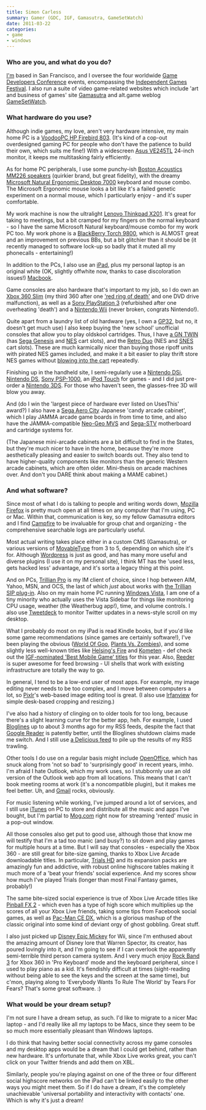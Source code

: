 ```yaml
---
title: Simon Carless
summary: Gamer (GDC, IGF, Gamasutra, GameSetWatch)
date: 2011-03-22
categories:
- game
- windows
---
```


### Who are you, and what do you do?

[I'm](http://www.simoncarless.com/ "Simon's personal website.") based in San Francisco, and I oversee the four worldwide [Game Developers Conference](http://www.gdconf.com/ "The GDC.") events, encompassing the [Independent Games Festival](http://www.igf.com/ "The IGF."). I also run a suite of video game-related websites which include 'art and business of games' site [Gamasutra](http://www.gamasutra.com/ "A website about the art and business of games.") and alt.game weblog [GameSetWatch](http://www.gamesetwatch.com/ "A game weblog.").

### What hardware do you use?

Although indie games, my love, aren't very hardware intensive, my main home PC is a [VoodooPC HP Firebird 803][firebird]. (It's kind of a cop-out overdesigned gaming PC for people who don't have the patience to build their own, which suits me fine!) With a widescreen [Asus VE245TL][ve245tl] 24-inch monitor, it keeps me multitasking fairly efficiently.

As for home PC peripherals, I use some punchy-ish [Boston Acoustics MM226 speakers][horizon-mm226] (quirkier brand, but great fidelity), with the dreamy [Microsoft Natural Ergonomic Desktop 7000][natural-ergonomic-desktop-7000] keyboard and mouse combo. The Microsoft Ergonomic mouse looks a bit like it's a failed genetic experiment on a normal mouse, which I particularly enjoy - and it's super comfortable.

My work machine is now the ultralight [Lenovo Thinkpad X201][thinkpad-x201]. It's great for taking to meetings, but a bit cramped for my fingers on the normal keyboard - so I have the same Microsoft Natural keyboard/mouse combo for my work PC too. My work phone is a [BlackBerry Torch 9800][torch-9800], which is ALMOST great and an improvement on previous BBs, but a bit glitchier than it should be (it recently managed to software lock-up so badly that it muted all my phonecalls - entertaining!)

In addition to the PCs, I also use an [iPad][], plus my personal laptop is an original white (OK, slightly offwhite now, thanks to case discoloration issues!) [Macbook][].

Game consoles are also hardware that's important to my job, so I do own an [Xbox 360 Slim][xbox-360] (my third 360 after one ['red ring of death'](http://en.wikipedia.org/wiki/Xbox_360_technical_problems "The Wikipedia article on the Red Ring of Death.") and one DVD drive malfunction), as well as a [Sony PlayStation 3][ps3] (refurbished after one overheating 'death') and a [Nintendo Wii][wii] (never broken, congrats Nintendo!).

Quite apart from a laundry list of old hardware (yes, I own a [GP32][], but no, it doesn't get much use) I also keep buying the 'new school' unofficial consoles that allow you to play oldskool cartridges. Thus, I have [a GN TWIN][gn-twin] (has [Sega Genesis][genesis] and [NES][] cart slots), and the [Retro Duo][retro-duo] (NES and [SNES][] cart slots). These are much karmically nicer than buying those ripoff units with pirated NES games included, and make it a bit easier to play thrift store NES games without [blowing into the cart](http://www.bustedtees.com/blowme/ "The 'Blow Me' t-shirt.") repeatedly.

Finishing up in the handheld site, I semi-regularly use a [Nintendo DSi][dsi], [Nintendo DS][ds], [Sony PSP-1000][psp], an [iPod Touch][ipod-touch] for games - and I did just pre-order a [Nintendo 3DS][3ds]. For those who haven't seen, the glasses-free 3D will blow you away.

And (do I win the 'largest piece of hardware ever listed on UsesThis' award?) I also have a [Sega Aero City][aero-city] Japanese 'candy arcade cabinet', which I play JAMMA arcade game boards in from time to time, and also have the JAMMA-compatible [Neo-Geo MVS][neo-geo-mvs] and [Sega-STV][st-v] motherboard and cartridge systems for.

(The Japanese mini-arcade cabinets are a bit difficult to find in the States, but they're much nicer to have in the home, because they're more aesthetically pleasing and easier to switch boards out. They also tend to have higher-quality components like monitors than the generic Western arcade cabinets, which are often older. Mini-thesis on arcade machines over. And don't you DARE think about making a MAME cabinet.)

### And what software?

Since most of what I do is talking to people and writing words down, [Mozilla Firefox][firefox] is pretty much open at all times on any computer that I'm using, PC or Mac. Within that, communication is key, so my fellow Gamasutra editors and I find [Campfire][] to be invaluable for group chat and organizing - the comprehensive searchable logs are particularly useful.

Most actual writing takes place either in a custom CMS (Gamasutra), or various versions of [MovableType][movable-type] from 3 to 5, depending on which site it's for. Although [Wordpress][] is just as good, and has many more useful and diverse plugins (I use it on my personal site), I think MT has the 'used less, gets hacked less' advantage, and it's sorta a legacy thing at this point.

And on PCs, [Trillian Pro][trillian] is my IM client of choice, since I hop between AIM, Yahoo, MSN, and OCS, the last of which _just_ about works with [the Trillian SIP plug-in][trillian-sip]. Also on my main home PC running [Windows Vista][windows-vista], I am one of a tiny minority who actually uses the Vista Sidebar for things like monitoring CPU usage, weather (the Weatherbug app!), time, and volume controls. I also use [Tweetdeck][] to monitor Twitter updates in a news-style scroll on my desktop.

What I probably do most on my iPad is read Kindle books, but if you'd like some game recommendations (since games are certainly software!), I've been playing the obvious ([World Of Goo][world-of-goo-ios], [Plants Vs. Zombies][plants-vs-zombies-ios]), and some slightly less well-known titles like [Helsing's Fire][helsings-fire-ios] and [Kometen][kometen-ios] - def check out the [IGF-nominated 'Best Mobile Game' titles](http://www.igf.com/02finalists.html "IGF Best Mobile Game finalists.") for this year. Also, [Reeder][reeder-ios] is super awesome for feed browsing - UI shells that work with existing infrastructure are totally the way to go.

In general, I tend to be a low-end user of most apps. For example, my image editing never needs to be too complex, and I move between computers a lot, so [Pixlr][]'s web-based image editing tool is great. (I also use [Irfanview][] for simple desk-based cropping and resizing.)

I've also had a history of clinging on to older tools for too long, because there's a slight learning curve for the better app, heh. For example, I used [Bloglines][] up to about 3 months ago for my RSS feeds, despite the fact that [Google Reader][google-reader] is patently better, until the Bloglines shutdown claims made me switch. And I still use [a Delicious feed](http://www.delicious.com/simoncarless "Simon's Delicious account.") to pile up the results of my RSS trawling.

Other tools I do use on a regular basis might include [OpenOffice][], which has snuck along from 'not so bad' to 'surprisingly good' in recent years, imho. I'm afraid I hate Outlook, which my work uses, so I stubbornly use an old version of the Outlook web app from all locations. This means that I can't book meeting rooms at work (it's a noncompatible plugin), but it makes me feel better. Uh, and [Gmail][] rocks, obviously.

For music listening while working, I've jumped around a lot of services, and I still use [iTunes][] on PC to store and distribute all the music and apps I've bought, but I'm partial to [Mog.com][mog] right now for streaming 'rented' music in a pop-out window.

All those consoles also get put to good use, although those that know me will testify that I'm a tad too manic (and busy?) to sit down and play games for multiple hours at a time. But I will say that consoles - especially the Xbox 360 - are still great for bite-size gaming, thanks to Xbox Live Arcade downloadable titles. In particular, [Trials HD][trials-hd] and its expansion packs are amazingly fun and addictive, with robust online highscore tables making it much more of a 'beat your friends' social experience. And my scores show how much I've played Trials (longer than most Final Fantasy games, probably!)

The same bite-sized social experience is true of Xbox Live Arcade titles like [Pinball FX 2][pinball-fx-2] - which even has a type of high score which multiplies up the scores of all your Xbox Live friends, taking some tips from Facebook social games, as well as [Pac-Man CE DX][pac-man-ce-dx], which is a glorious mashup of the classic original into some kind of deviant orgy of ghost gobbling. Great stuff.

I also just picked up [Disney Epic Mickey][epic-mickey] for Wii, since I'm enthused about the amazing amount of Disney lore that Warren Spector, its creator, has poured lovingly into it, and I'm going to see if I can overlook the apparently semi-terrible third person camera system. And I very much enjoy [Rock Band 3][rock-band] for Xbox 360 in 'Pro Keyboard' mode and the keyboard peripheral, since I used to play piano as a kid. It's fiendishly difficult at times (sight-reading without being able to see the keys and the screen at the same time), but c'mon, playing along to 'Everybody Wants To Rule The World' by Tears For Fears? That's some great software. :)

### What would be your dream setup?

I'm not sure I have a dream setup, as such. I'd like to migrate to a nicer Mac laptop - and I'd really like all my laptops to be Macs, since they seem to be so much more essentially pleasant than Windows laptops.

I do think that having better social connectivity across my game consoles and my desktop apps would be a dream that I could get behind, rather than new hardware. It's unfortunate that, while Xbox Live works great, you can't click on your Twitter friends and add them on XBL.

Similarly, people you're playing against on one of the three or four different social highscore networks on the iPad can't be linked easily to the other ways you might meet them. So if I do have a dream, it's the completely unachievable 'universal portability and interactivity with contacts' one. Which is why it's just a dream!

[3ds]: https://www.nintendo.com/store/ "A portable gaming console with a 3D screen."
[aero-city]: http://home.insightbb.com/~ecousticforkris/aero.htm "A gaming cabinet."
[bloglines]: https://en.wikipedia.org/wiki/Bloglines "A web-based feed reader."
[campfire]: https://basecamp.com/ "Web-based chat."
[ds]: http://web.archive.org/web/20140510075212/http://www.nintendo.com/ds "A portable gaming console."
[dsi]: https://en.wikipedia.org/wiki/Nintendo_DSi "A portable gaming console."
[epic-mickey]: https://en.wikipedia.org/wiki/Epic_mickey "An action adventure/platforming game."
[firebird]: https://www.cnet.com/reviews/hp-firebird-voodoodna-803-review/ "A fancy desktop PC."
[firefox]: https://www.mozilla.org/en-US/firefox/new/ "A cross-platform open-source web browser."
[genesis]: https://en.wikipedia.org/wiki/Sega_genesis "A 16-bit video game console."
[gmail]: https://en.wikipedia.org/wiki/Gmail "Web-based email."
[gn-twin]: http://web.archive.org/web/20160407171818/http://www.amazon.com:80/Twin-NES-Sega-Genesis-Game-System/dp/B0014421BW "A gaming console that plays Genesis and NES games."
[google-reader]: https://en.wikipedia.org/wiki/Google_Reader "A web-based feed reader."
[gp32]: https://en.wikipedia.org/wiki/Gp32 "A handheld gaming console."
[helsings-fire-ios]: https://apps.apple.com/us/app/helsings-fire/id380290526 "A clever puzzle game."
[horizon-mm226]: http://web.archive.org/web/20160301051052/http://www.amazon.com:80/Boston-Acoustics-Horizon-MM226-Multimedia/dp/B0013BT8US "A 2.1 speaker system."
[ipad]: https://www.apple.com/ipad/ "A tablet device."
[ipod-touch]: https://support.apple.com/ipod-touch "It's like an iPhone, without the phone bit."
[irfanview]: https://www.irfanview.com/ "An image viewer/editor for Windows."
[itunes]: https://www.apple.com/itunes/ "A jukebox application and online store."
[kometen-ios]: https://apps.apple.com/us/app/kometen/id371244586 "A game about riding a comet."
[macbook]: https://en.wikipedia.org/wiki/MacBook "A laptop."
[mog]: https://en.wikipedia.org/wiki/MOG_(online_music) "A music streaming service."
[movable-type]: https://movabletype.org/ "Weblog publishing software."
[natural-ergonomic-desktop-7000]: http://web.archive.org/web/20211124183206/https://www.amazon.com/Microsoft-Natural-Ergonomic-Desktop-7000/dp/B000Q6UZBM "A combination ergonomic keyboard and mouse."
[neo-geo-mvs]: https://en.wikipedia.org/wiki/Neo_Geo_(console) "A gaming system motherboard."
[nes]: https://en.wikipedia.org/wiki/Nintendo_Entertainment_System "A video game console."
[openoffice]: http://www.openoffice.org/ "An open-source office suite."
[pac-man-ce-dx]: https://en.wikipedia.org/wiki/Pac-Man_Championship_Edition_DX "It's Pac-Man."
[pinball-fx-2]: https://en.wikipedia.org/wiki/Pinball_FX_2 "A pinball game."
[pixlr]: https://pixlr.com/ "A web-based image editor."
[plants-vs-zombies-ios]: https://apps.apple.com/us/app/plants-vs-zombies/id35064263 "A game using plants to fight off a zombie invasion."
[ps3]: https://www.playstation.com/en-us/ "A shiny gaming console from Sony."
[psp]: https://en.wikipedia.org/wiki/PlayStation_Portable "Sony's portable gaming console."
[reeder-ios]: https://reederapp.com "A Google Reader client for iOS."
[retro-duo]: https://en.wikipedia.org/wiki/Retro_Duo "A gaming console that plays NES and SNES games."
[rock-band]: https://en.wikipedia.org/wiki/Rock_Band "A music performance game."
[snes]: https://en.wikipedia.org/wiki/Super_Nintendo_Entertainment_System "A 16-bit video game console."
[st-v]: http://web.archive.org/web/20150320080205/http://www.jammaboards.com/store/sega-titan-st-v-motherboard-with-multibios-pcb-stvmotherboard.html "A gaming system motherboard."
[thinkpad-x201]: http://web.archive.org/web/20160511173457/http://shop.lenovo.com:80/us/notebooks/thinkpad/x-series/x201 "A 12.1 inch lightweight laptop."
[torch-9800]: https://en.wikipedia.org/wiki/BlackBerry_Torch_9800 "A smartphone."
[trials-hd]: https://en.wikipedia.org/wiki/Trials_HD "A physics-based motorcycle game."
[trillian-sip]: https://sourceforge.net/projects/trilliansip/ "A plugin for Trillian that adds SIP support."
[trillian]: https://www.trillian.im/ "A multi-protocol chat client for Windows."
[tweetdeck]: https://about.twitter.com/en/products/tweetdeck "A multi-column Twitter client."
[ve245tl]: http://web.archive.org/web/20140710232229/http://www.amazon.com/VE245TL-P-24-Inch-Widescreen-Monitor-Black/dp/B003WHBFZC "A 24 inch LCD monitor."
[wii]: http://web.archive.org/web/20140513065105/http://www.nintendo.com:80/wii "A unique gaming console."
[windows-vista]: https://en.wikipedia.org/wiki/Windows_Vista "A desktop operating system."
[wordpress]: https://wordpress.com/ "Weblog publishing software."
[world-of-goo-ios]: http://web.archive.org/web/20230310194148/https://apps.apple.com/us/app/world-of-goo-hd/id401301276 "A physics-based game."
[xbox-360]: http://web.archive.org/web/20131008213618/http://www.xbox.com/en-US/xbox360 "A gaming console."
